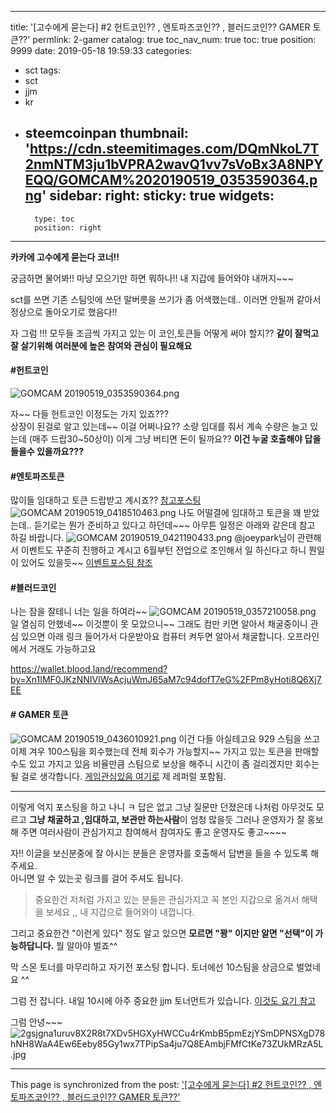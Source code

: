 
---
title: '[고수에게 묻는다] #2 헌트코인?? , 엔토파즈코인?? , 블러드코인??  GAMER 토큰??'
permlink: 2-gamer
catalog: true
toc_nav_num: true
toc: true
position: 9999
date: 2019-05-18 19:59:33
categories:
- sct
tags:
- sct
- jjm
- kr
- steemcoinpan
thumbnail: 'https://cdn.steemitimages.com/DQmNkoL7T2nmNTM3ju1bVPRA2wavQ1vv7sVoBx3A8NPYEQQ/GOMCAM%2020190519_0353590364.png'
sidebar:
    right:
        sticky: true
widgets:
    -
        type: toc
        position: right
---


**카카에 고수에게 묻는다 코너!!**

궁금하면 물어봐!! 마냥 모으기만 하면 뭐하나!!
내 지갑에 들어와야 내꺼지~~~

sct를 쓰면 기존 스팀잇에 쓰던 말버릇을 쓰기가 
좀 어색했는데..  이러면 안될꺼 같아서 정상으로 돌아오기로 했음다!!

자 그럼 !!! 모두들  조금씩 가지고 있는 이 코인,토큰들 어떻게 써야 할지??
**같이 잘먹고 잘 살기위해  여러분에 높은  참여와 관심이 필요해요**

#### #헌트코인
![GOMCAM 20190519_0353590364.png](https://cdn.steemitimages.com/DQmNkoL7T2nmNTM3ju1bVPRA2wavQ1vv7sVoBx3A8NPYEQQ/GOMCAM%2020190519_0353590364.png)

자~~ 다들 헌트코인 이정도는  가지 있죠???  
상장이 된걸로 알고 있는데~~ 이걸 어쩌나요?? 
소량 임대를 줘서 계속 수량은 늘고 있는데 (매주 드랍30~50상이)
이게 그냥 버티면 돈이 될까요?? 
**이건 누굴 호출해야 답을 들을수 있을까요???**

 #### #엔토파즈토큰
많이들 임대하고 토큰 드랍받고 계시죠??
[참고포스팅](https://steemit.com/kr/@ntopaz/ntopaz-20190514085837-weekly-sponsor-incentive-report-ko)
![GOMCAM 20190519_0418510463.png](https://cdn.steemitimages.com/DQmSyPYR8v2pa29AHsVnRZ4VtAxd9ngKBDY1eUfiWYSqyYL/GOMCAM%2020190519_0418510463.png)
나도 어떨결에 임대하고 토큰을 꽤 받았는데.. 
듣기로는 뭔가 준비하고 있다고 하던데~~~ 
아무튼 일정은 아래와 같은데 참고 하길 바랍니다. 
![GOMCAM 20190519_0421190433.png](https://cdn.steemitimages.com/DQmc2KQT4bdB4zPYHf3WM9Q79YW7g8gTaxW4JhmRSqMs1zv/GOMCAM%2020190519_0421190433.png)
@joeypark님이 관련해서 이벤트도 꾸준히 진행하고 계시고 
6월부턴 전업으로 조인해서 일 하신다고 하니 뭔일이 있어도 있을듯~~
[이벤트포스팅 참조](https://steemit.com/ntopaz/@joeypark/ntopaz-18-usd1-5)

#### #블러드코인
나는  잠을 잘테니 너는 일을 하여라~~
![GOMCAM 20190519_0357210058.png](https://cdn.steemitimages.com/DQmY3jRPtFZLVk1FS3KX7FmWQL7uWV7eouz4cjGXr8Zg7Au/GOMCAM%2020190519_0357210058.png)
일 열심히 안했네~~ 이것뿐이 못 모았으니~~  그래도 컴만 키면 알아서 
채굴중이니 관심 있으면 아래 링크 들어가서 다운받아요
컴퓨터 켜두면  알아서 채굴합니다. 오프라인에서 거래도 가능하고요

https://wallet.blood.land/recommend?by=Xn1IMF0JKzNNIVlWsAcjuWmJ65aM7c94dofT7eG%2FPm8yHoti8Q6Xj7EE


#### # GAMER 토큰

![GOMCAM 20190519_0436010921.png](https://cdn.steemitimages.com/DQmYG6qtDR6jjfqxEpFpBW8Ec7CLD4DxKy3XdqgsA3W1Khs/GOMCAM%2020190519_0436010921.png)
이건 다들 아실테고요
929 스팀을 쓰고 이제 겨우 100스팀을 회수했는데 전체 회수가 가능할지~~
가지고 있는 토큰을 판매할수도 있고 가지고 있음 비율만큼 스팀으로 보상을
해주니 시간이 좀 걸리겠지만 회수는 될 걸로 생각합니다. 
[게임관심있음 여기로]( https://kryptogamers.com/?ref=kibumh) 제 레퍼럴 포함됨.

--- 
이렇게 억지 포스팅을 하고 나니 ㅋ
답은 없고 그냥 질문만 던졌은데 
나처럼 아무것도 모르고 
**그냥 채굴하고 ,임대하고, 보관만 하는사람**이 엄청 많을듯
그러나 운영자가 잘 홍보해 주면 여러사람이 관심가지고 참여해서 
참여자도 좋고 운영자도 좋고~~~~

자!! 이글을 보신분중에 잘 아시는 분들은 운영자를 호출해서
답변을 들을 수 있도록 해주세요.  
아니면 알 수 있는곳 링크를 걸어 주셔도 됩니다.

>중요한건 저처럼 가지고 있는 분들은 관심가지고 꼭 본인 지갑으로
옮겨서 해택을 보세요 ,, 내 지갑으로 들어와야 내껍니다.


그리고 중요한건 "이런게 있다" 정도 알고 있으면 
**모르면 "꽝" 이지만 알면 "선택"이 가능하답니다.** 
뭘 알아야 벌죠^^

막 스몬 토너를 마무리하고 자기전 포스팅 합니다.
토너에선 10스팀을 상금으로 벌었네요 ^^

그럼 전 잡니다. 
내일 10시에 아주 중요한  jjm 토너먼트가 있습니다. 
[이것도 요기 참고](https://steemit.com/jjm/@jjm13/4th-jjm-blast-beyond-the-limits)

그럼 안녕~~~
![2gsjgna1uruv8X2R8t7XDv5HGXyHWCCu4rKmbB5pmEzjYSmDPNSXgD78hNH8WaA4Ew6Eeby85Gy1wx7TPipSa4ju7Q8EAmbjFMfCtKe73ZUkMRzA5L.jpg](https://cdn.steemitimages.com/DQmaEpSce1yKNATqH8VNn8HB2qoVFzRbi1UzYCyqNm1t5hi/2gsjgna1uruv8X2R8t7XDv5HGXyHWCCu4rKmbB5pmEzjYSmDPNSXgD78hNH8WaA4Ew6Eeby85Gy1wx7TPipSa4ju7Q8EAmbjFMfCtKe73ZUkMRzA5L.jpg)

- - -

This page is synchronized from the post: ['[고수에게 묻는다] #2 헌트코인?? , 엔토파즈코인?? , 블러드코인??  GAMER 토큰??'](https://steemit.com/@kibumh/2-gamer)
